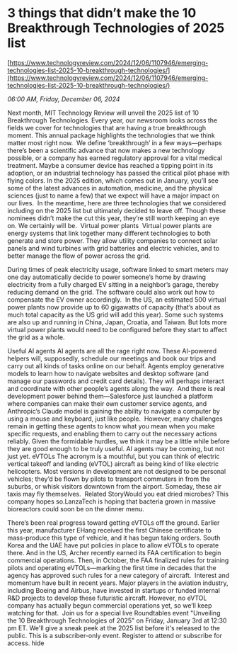 # 3 things that didn’t make the 10 Breakthrough Technologies of 2025 list

[https://www.technologyreview.com/2024/12/06/1107946/emerging-technologies-list-2025-10-breakthrough-technologies/](https://www.technologyreview.com/2024/12/06/1107946/emerging-technologies-list-2025-10-breakthrough-technologies/)

*06:00 AM, Friday, December 06, 2024*

Next month, MIT Technology Review will unveil the 2025 list of 10 Breakthrough Technologies. Every year, our newsroom looks across the fields we cover for technologies that are having a true breakthrough moment. This annual package highlights the technologies that we think matter most right now.  We define ‘breakthrough’ in a few ways—perhaps there’s been a scientific advance that now makes a new technology possible, or a company has earned regulatory approval for a vital medical treatment. Maybe a consumer device has reached a tipping point in its adoption, or an industrial technology has passed the critical pilot phase with flying colors. In the 2025 edition, which comes out in January, you’ll see some of the latest advances in automation, medicine, and the physical sciences (just to name a few) that we expect will have a major impact on our lives.   In the meantime, here are three technologies that we considered including on the 2025 list but ultimately decided to leave off. Though these nominees didn’t make the cut this year, they’re still worth keeping an eye on. We certainly will be.  Virtual power plants  Virtual power plants are energy systems that link together many different technologies to both generate and store power. They allow utility companies to connect solar panels and wind turbines with grid batteries and electric vehicles, and to better manage the flow of power across the grid.

During times of peak electricity usage, software linked to smart meters may one day automatically decide to power someone’s home by drawing electricity from a fully charged EV sitting in a neighbor’s garage, thereby reducing demand on the grid. The software could also work out how to compensate the EV owner accordingly.  In the US, an estimated 500 virtual power plants now provide up to 60 gigawatts of capacity (that’s about as much total capacity as the US grid will add this year). Some such systems are also up and running in China, Japan, Croatia, and Taiwan. But lots more virtual power plants would need to be configured before they start to affect the grid as a whole.

Useful AI agents AI agents are all the rage right now. These AI-powered helpers will, supposedly, schedule our meetings and book our trips and carry out all kinds of tasks online on our behalf. Agents employ generative models to learn how to navigate websites and desktop software (and manage our passwords and credit card details). They will perhaps interact and coordinate with other people’s agents along the way.  And there is real development power behind them—Salesforce just launched a platform where companies can make their own customer service agents, and Anthropic’s Claude model is gaining the ability to navigate a computer by using a mouse and keyboard, just like people.  However, many challenges remain in getting these agents to know what you mean when you make specific requests, and enabling them to carry out the necessary actions reliably. Given the formidable hurdles, we think it may be a little while before they are good enough to be truly useful. AI agents may be coming, but not just yet. eVTOLs The acronym is a mouthful, but you can think of electric vertical takeoff and landing (eVTOL) aircraft as being kind of like electric helicopters. Most versions in development are not designed to be personal vehicles; they’d be flown by pilots to transport commuters in from the suburbs, or whisk visitors downtown from the airport. Someday, these air taxis may fly themselves.  Related StoryWould you eat dried microbes? This company hopes so.LanzaTech is hoping that bacteria grown in massive bioreactors could soon be on the dinner menu.

There’s been real progress toward getting eVTOLs off the ground. Earlier this year, manufacturer EHang received the first Chinese certificate to mass-produce this type of vehicle, and it has begun taking orders. South Korea and the UAE have put policies in place to allow eVTOLs to operate there. And in the US, Archer recently earned its FAA certification to begin commercial operations. Then, in October, the FAA finalized rules for training pilots and operating eVTOLs—marking the first time in decades that the agency has approved such rules for a new category of aircraft.  Interest and momentum have built in recent years. Major players in the aviation industry, including Boeing and Airbus, have invested in startups or funded internal R&D projects to develop these futuristic aircraft. However, no eVTOL company has actually begun commercial operations yet, so we’ll keep watching for that.  Join us for a special live Roundtables event "Unveiling the 10 Breakthrough Technologies of 2025" on Friday, January 3rd at 12:30 pm ET. We'll give a sneak peek at the 2025 list before it's released to the public. This is a subscriber-only event. Register to attend or subscribe for access. hide

